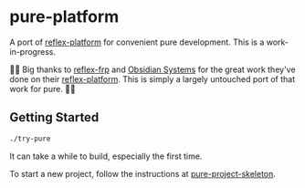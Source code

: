 # pure-platform

A port of [reflex-platform](https://github.com/reflex-frp/reflex-platform/) for convenient pure development. This is a work-in-progress.

🎉🎉 Big thanks to [reflex-frp](https://github.com/reflex-frp) and [Obsidian Systems](https://github.com/obsidiansystems) for the great work they've done on their [reflex-platform](https://github.com/reflex-frp/reflex-platform). This is simply a largely untouched port of that work for pure. 🎉🎉

## Getting Started

```bash
./try-pure
```

It can take a while to build, especially the first time.

To start a new project, follow the instructions at [pure-project-skeleton](https://github.com/grumply/pure-project/skeleton).